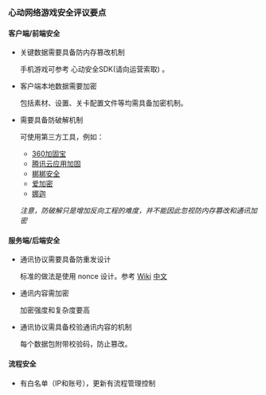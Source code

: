 ### 心动网络游戏安全评议要点

#### 客户端/前端安全

* 关键数据需要具备防内存篡改机制

	手机游戏可参考 心动安全SDK(请向运营索取) 。

* 客户端本地数据需要加密

	包括素材、设置、关卡配置文件等均需具备加密机制。

* 需要具备防破解机制

	可使用第三方工具，例如：
	* [360加固宝](http://jiagu.360.cn/)
	* [腾讯云应用加固](http://jiagu.qcloud.com/)
	* [梆梆安全](http://bangcle.com/) 
	* [爱加密](http://www.ijiami.cn)
	* [娜迦](http://www.nagain.com)
	
	_注意，防破解只是增加反向工程的难度，并不能因此忽视防内存篡改和通讯加密_

#### 服务端/后端安全

* 通讯协议需要具备防重发设计
 
	标准的做法是使用 nonce 设计。参考 [Wiki](https://en.wikipedia.org/wiki/Cryptographic_nonce) [中文](https://zh.wikipedia.org/wiki/Nonce)

* 通讯内容需加密

	加密强度和复杂度要高

* 通讯协议需具备校验通讯内容的机制

	每个数据包附带校验码，防止篡改。

#### 流程安全

* 有白名单（IP和账号），更新有流程管理控制


